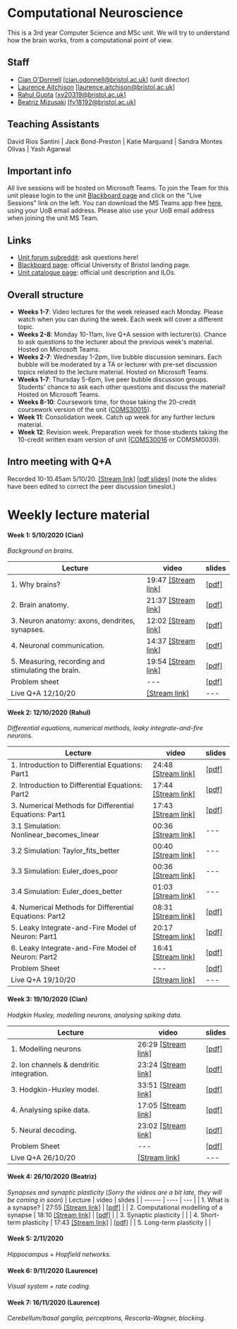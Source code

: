 # Computational Neuroscience

This is a 3rd year Computer Science and MSc unit. We will try to understand how the brain works, from a computational point of view.

## Staff
- [Cian O'Donnell](https://odonnellgroup.github.io) [cian.odonnell@bristol.ac.uk] (unit director)
- [Laurence Aitchison](http://www.gatsby.ucl.ac.uk/~laurence/) [laurence.aitchison@bristol.ac.uk]
- [Rahul Gupta](https://odonnellgroup.github.io/people/Rahul_Gupta) [xv20319@bristol.ac.uk]
- [Beatriz Mizusaki](https://odonnellgroup.github.io/people/Beatriz_Mizusaki) [fv18192@bristol.ac.uk]

## Teaching Assistants
David Rios Santini | Jack Bond-Preston | Katie Marquand | Sandra Montes Olivas | Yash Agarwal

## Important info
All live sessions will be hosted on Microsoft Teams. To join the Team for this unit please login to the unit [Blackboard page](https://www.ole.bris.ac.uk/webapps/blackboard/content/listContentEditable.jsp?content_id=_4563857_1&course_id=_240792_1) and click on the "Live Sessions" link on the left. You can download the MS Teams app free [here](https://www.microsoft.com/en/microsoft-365/microsoft-teams/download-app), using your UoB email address. Please also use your UoB email address when joining the unit MS Team.

## Links
- [Unit forum subreddit](https://www.reddit.com/r/coms30017_20_21): ask questions here!
- [Blackboard page](https://www.ole.bris.ac.uk/webapps/blackboard/content/listContentEditable.jsp?content_id=_4563857_1&course_id=_240792_1): official University of Bristol landing page.
- [Unit catalogue page](https://www.bris.ac.uk/unit-programme-catalogue/UnitDetails.jsa?ayrCode=20%2F21&unitCode=COMS30017): official unit description and ILOs.

## Overall structure
- **Weeks 1-7**: Video lectures for the week released each Monday. Please watch when you can during the week. Each week will cover a different topic.
- **Weeks 2-8**: Monday 10-11am, live Q+A session with lecturer(s). Chance to ask questions to the lecturer about the previous week's material. Hosted on Microsoft Teams.
- **Weeks 2-7**: Wednesday 1-2pm, live bubble discussion seminars. Each bubble will be moderated by a TA or lecturer with pre-set discussion topics related to the lecture material. Hosted on Microsoft Teams.
- **Weeks 1-7**: Thursday 5-6pm, live peer bubble discussion groups. Students' chance to ask each other questions and discuss the material! Hosted on Microsoft Teams.
- **Weeks 8-10**: Coursework time, for those taking the 20-credit coursework version of the unit ([COMS30015](https://www.bris.ac.uk/unit-programme-catalogue/UnitDetails.jsa?unitCode=COMS30015)).
- **Week 11**: Consolidation week. Catch up week for any further lecture material.
- **Week 12**: Revision week. Preparation week for those students taking the 10-credit written exam version of unit ([COMS30016](https://www.bris.ac.uk/unit-programme-catalogue/UnitDetails.jsa?unitCode=COMS30016) or COMSM0039).

## Intro meeting with Q+A ##
Recorded 10-10.45am 5/10/20. [[Stream link]](https://web.microsoftstream.com/video/965802d8-07bd-4160-896a-76b5604b2ae4) [[pdf slides]](https://github.com/cs-uob/COMS30017/raw/master/intro_slides.pdf) (note the slides have been edited to correct the peer discussion timeslot.)

# Weekly lecture material #
#### Week 1: 5/10/2020 (Cian)

*Background on brains.*

| Lecture | video | slides |
| ------ | ---- | --- |
| 1. Why brains? | 19:47 [[Stream link]](https://web.microsoftstream.com/video/7a8de12a-4be1-4e79-ae1e-e080ecf81215) | [[pdf]](https://github.com/cs-uob/COMS30017/raw/master/week_1/slides/week1_video1_overview.pdf) |
| 2. Brain anatomy. | 21:37 [[Stream link]](https://web.microsoftstream.com/video/a700ee59-619d-4d72-ba89-f992a6e9479a) | [[pdf]](https://github.com/cs-uob/COMS30017/raw/master/week_1/slides/week1_video2_brain_anatomy.pdf)
| 3. Neuron anatomy: axons, dendrites, synapses. | 12:02 [[Stream link]](https://web.microsoftstream.com/video/b228f313-16cc-4305-8a6f-373e7ff5d84e) | [[pdf]](https://github.com/cs-uob/COMS30017/raw/master/week_1/slides/week1_video3_neuron_anatomy.pdf)
| 4. Neuronal communication. | 14:37 [[Stream link]](https://web.microsoftstream.com/video/7eb544bf-a675-4c35-9e09-65f30016e50a) | [[pdf]](https://github.com/cs-uob/COMS30017/raw/master/week_1/slides/week1_video4_neural_communication.pdf)
| 5. Measuring, recording and stimulating the brain. | 19:54 [[Stream link]](https://web.microsoftstream.com/video/88b6fe93-55f5-4a9a-87f1-077e4a39475a) | [[pdf]](https://github.com/cs-uob/COMS30017/raw/master/week_1/slides/week1_video5_brain_recording.pdf)
| Problem sheet |---| [[pdf]](https://github.com/cs-uob/COMS30017/raw/master/week_1/problem_sheet_week1.pdf)
| Live Q+A 12/10/20 | [[Stream link]](https://web.microsoftstream.com/video/d71dfaa5-6348-4f59-b3c4-9ab99f21433b?st=120) |---|

#### Week 2: 12/10/2020 (Rahul)
*Differential equations, numerical methods, leaky integrate-and-fire neurons.*

| Lecture | video | slides |
| ------ | ---- | --- |
| 1. Introduction to Differential Equations: Part1 | 24:48 [[Stream link]](https://web.microsoftstream.com/video/48749d2c-4f3f-49e8-8911-42aaaab461c7?list=studio) | [[pdf]](https://github.com/cs-uob/COMS30017/blob/master/week_2/slides/Differential_Equations_Part1.pdf) |
| 2. Introduction to Differential Equations: Part2 | 17:44 [[Stream link]](https://web.microsoftstream.com/video/4cf275a2-6ff4-406b-b305-8df11ea77b2f?list=studio) | [[pdf]](https://github.com/cs-uob/COMS30017/blob/master/week_2/slides/Differential_Equations_Part2.pdf)
| 3. Numerical Methods for Differential Equations: Part1 | 17:43 [[Stream link]](https://web.microsoftstream.com/video/a72049e7-bf1d-4974-920b-23bd9acca4fd?list=studio) | [[pdf]](https://github.com/cs-uob/COMS30017/blob/master/week_2/slides/Numerical_Methods_Part1.pdf)
| 3.1 Simulation: Nonlinear_becomes_linear | 00:36 [[Stream link]](https://web.microsoftstream.com/video/d57c3842-30f7-43e0-844d-9a00ac5bb45f?list=studio) | ---
| 3.2 Simulation: Taylor_fits_better | 00:40 [[Stream link]](https://web.microsoftstream.com/video/9268fab9-dfd2-4e7b-b295-45c71f0514e3?list=studio) | ---
| 3.3 Simulation: Euler_does_poor | 00:36 [[Stream link]](https://web.microsoftstream.com/video/ad3da63e-5a15-4e5d-a8e5-a809e60d528a?list=studio) | ---
| 3.4 Simulation: Euler_does_better | 01:03 [[Stream link]](https://web.microsoftstream.com/video/3b1d85d7-e942-4f97-ada9-79c7c1bc045c?list=studio) | ---
| 4. Numerical Methods for Differential Equations: Part2 | 08:31 [[Stream link]](https://web.microsoftstream.com/video/e0d1acd2-b68f-4082-8cee-d641829894e6?list=studio) | [[pdf]](https://github.com/cs-uob/COMS30017/blob/master/week_2/slides/Numerical_Methods_Part2.pdf)
| 5. Leaky Integrate-and-Fire Model of Neuron: Part1 | 20:17 [[Stream link]](https://web.microsoftstream.com/video/c8e1358d-9b33-42c3-91ee-4e8051c442eb?list=studio) | [[pdf]](https://github.com/cs-uob/COMS30017/blob/master/week_2/slides/LIF_Model_Part1.pdf)
| 6. Leaky Integrate-and-Fire Model of Neuron: Part2 | 16:41 [[Stream link]](https://web.microsoftstream.com/video/cdcc6025-2f45-42ab-8494-918a664dd9f3?list=studio) | [[pdf]](https://github.com/cs-uob/COMS30017/blob/master/week_2/slides/LIF_Model_Part2.pdf)
|Problem Sheet|---|[[pdf]](https://github.com/cs-uob/COMS30017/blob/master/week_2/slides/Problem%20Sheet.pdf)
| Live Q+A 19/10/20 | [[Stream link]](https://web.microsoftstream.com/video/21a03aca-b920-4dd1-aafc-0dfb62c59456) |---|





#### Week 3: 19/10/2020 (Cian)
*Hodgkin Huxley, modelling neurons, analysing spiking data.*

| Lecture | video | slides |
| ------ | ---- | --- |
| 1. Modelling neurons | 26:29 [[Stream link]](https://web.microsoftstream.com/video/b6c7e3f0-b6de-497b-9c2b-e5f01fc0f30e) | [[pdf]](https://github.com/cs-uob/COMS30017/raw/master/week_3/slides/week3_video1_modelling_neurons.pdf) |
| 2. Ion channels & dendritic integration. | 23:24 [[Stream link]](https://web.microsoftstream.com/video/dff3ada0-8836-4c6f-9166-bb96ef5fbe87) | [[pdf]](https://github.com/cs-uob/COMS30017/raw/master/week_3/slides/week3_video2_ion_channels_dendritic_integration.pdf)
| 3. Hodgkin-Huxley model. | 33:51 [[Stream link]](https://web.microsoftstream.com/video/baca50ab-e327-4884-b4ad-2c20658b112b) | [[pdf]](https://github.com/cs-uob/COMS30017/raw/master/week_3/slides/week3_video3_hodgkin_huxley.pdf)
| 4. Analysing spike data. | 17:05 [[Stream link]](https://web.microsoftstream.com/video/32893640-1269-44e0-88a5-ae9d24320238) | [[pdf]](https://github.com/cs-uob/COMS30017/raw/master/week_3/slides/week3_video4_analysing_spike_data.pdf)
| 5. Neural decoding. | 23:02 [[Stream link]](https://web.microsoftstream.com/video/7ea86d55-83ad-4136-8ef6-5c160d548bdd) | [[pdf]](https://github.com/cs-uob/COMS30017/raw/master/week_3/slides/week3_video5_neural_decoding.pdf)
|Problem Sheet|---|[[pdf]](https://github.com/cs-uob/COMS30017/raw/master/week_3/problem_sheet_week3.pdf)
| Live Q+A 26/10/20 | [[Stream link]](https://web.microsoftstream.com/video/3bbb23ab-bded-46b9-87f6-2d3266105cc8) |---|



#### Week 4: 26/10/2020 (Beatriz)
*Synapses and synaptic plasticity*
 (*Sorry the videos are a bit late, they will be coming in soon*)
| Lecture | video | slides |
| ------ | ---- | --- |
| 1. What is a synapse? | 27:55 [[Stream link]](https://web.microsoftstream.com/video/9daf7a56-ac7d-43a1-8c6c-e8e397eb72ee) | [[pdf]](https://github.com/cs-uob/COMS30017/raw/master/Week_4/slides/Week4-Video1.pdf) |
| 2. Computational modelling of a synapse | 18:10 [[Stream link]](https://web.microsoftstream.com/video/90f1d7c1-32a0-44d0-b512-7a87b23be096) | [[pdf]](https://github.com/cs-uob/COMS30017/raw/master/Week_4/slides/Week4-Video2.pdf) |
| 3. Synaptic plasticity | |
| 4. Short-term plasticity | 17:43 [[Stream link]](https://web.microsoftstream.com/video/5a62cb6a-c7a5-431b-ba6f-4e0a8f664834) | [[pdf]](https://github.com/cs-uob/COMS30017/raw/master/Week_4/slides/Week4-Video4.pdf) |
| 5. Long-term plasticity | |

#### Week 5: 2/11/2020
*Hippocampus + Hopfield networks.*

#### Week 6: 9/11/2020 (Laurence)
*Visual system + rate coding.*

#### Week 7: 16/11/2020 (Laurence)
*Cerebellum/basal ganglia, perceptrons, Rescorla-Wagner, blocking.*
